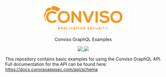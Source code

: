 <p align="center">
  <img src="https://raw.githubusercontent.com/convisoappsec/Burp-AppSecFlow/master/assets/readme/logo-conviso.png">
  <p align="center">Conviso GraphQL Examples</p>
  <p align="center">
    <a href="/LICENSE.md">
      <img src="https://img.shields.io/badge/license-MIT-blue.svg">
    </a>
    <a href="https://github.com/convisoappsec/Burp-AppSecFlow/releases">
      <img src="https://img.shields.io/badge/version-beta-blue.svg">
    </a>
  </p>
</p>

This repository contains basic examples for using the Conviso GraphQL API. Full documentation for the API can be found here: https://docs.convisoappsec.com/api/schema
